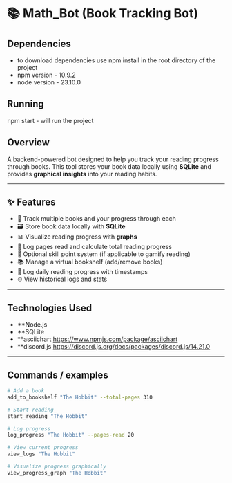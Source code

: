 # 📚  Math_Bot (Book Tracking Bot)

## Dependencies
- to download dependencies use npm install in the root directory of the project
- npm version - 10.9.2
- node version - 23.10.0


## Running
npm start - will run the project 


## Overview
A backend-powered bot designed to help you track your reading progress through books. This tool stores your book data locally using **SQLite** and provides **graphical insights** into your reading habits.

---

## ✨ Features

- 📖 Track multiple books and your progress through each
- 🗃️ Store book data locally with **SQLite**
- 📊 Visualize reading progress with **graphs**
- 🔢 Log pages read and calculate total reading progress
- 🧠 Optional skill point system (if applicable to gamify reading)
- 📚 Manage a virtual bookshelf (add/remove books)
- 📅 Log daily reading progress with timestamps
- ⏱ View historical logs and stats

---

## Technologies Used

- **Node.js 
- **SQLite
- **asciichart https://www.npmjs.com/package/asciichart
- **discord.js https://discord.js.org/docs/packages/discord.js/14.21.0

---

## Commands / examples

```bash
# Add a book
add_to_bookshelf "The Hobbit" --total-pages 310

# Start reading
start_reading "The Hobbit"

# Log progress
log_progress "The Hobbit" --pages-read 20

# View current progress
view_logs "The Hobbit"

# Visualize progress graphically
view_progress_graph "The Hobbit"
